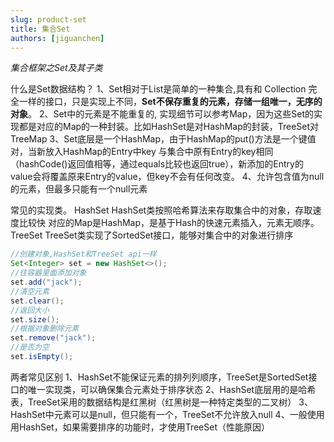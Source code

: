 ```yaml
---
slug: product-set
title: 集合Set
authors: [jiguanchen]
---
```


*集合框架之Set及其子类*  <!--more-->

什么是Set数据结构？
		1、Set相对于List是简单的一种集合,具有和 Collection 完全一样的接口，只是实现上不同，**Set不保存重复的元素，存储一组唯一，⽆序的对象**。
		2、Set中的元素是不能重复的, 实现细节可以参考Map，因为这些Set的实现都是对应的Map的一种封装。比如HashSet是对HashMap的封装，TreeSet对TreeMap
		3、Set底层是一个HashMap，由于HashMap的put()方法是一个键值对，当新放⼊HashMap的Entry中key 与集合中原有Entry的key相同（hashCode()返回值相等，通过equals比较也返回true），新添加的Entry的value会将覆盖原来Entry的value，但key不会有任何改变。
		4、允许包含值为null的元素，但最多只能有一个null元素

常⻅的实现类。
		HashSet
		HashSet类按照哈希算法来存取集合中的对象，存取速度比较快
对应的Map是HashMap，是基于Hash的快速元素插入，元素⽆顺序。
		TreeSet
		TreeSet类实现了SortedSet接口，能够对集合中的对象进行排序

```java
//创建对象,HashSet和TreeSet api一样
Set<Integer> set = new HashSet<>();
//往容器里面添加对象
set.add("jack");
//清空元素 
set.clear();
//返回⼤小  
set.size();
//根据对象删除元素
set.remove("jack");
//是否为空
set.isEmpty();
```

两者常见区别
		1、HashSet不能保证元素的排列列顺序，TreeSet是SortedSet接口的唯一实现类，可以确保集合元素处于排序状态
		2、HashSet底层用的是哈希表，TreeSet采用的数据结构是红⿊树（红⿊树是⼀种特定类型的⼆叉树）
		3、HashSet中元素可以是null，但只能有一个，TreeSet不允许放⼊null
		4、一般使⽤用HashSet，如果需要排序的功能时，才使用TreeSet（性能原因）
